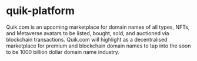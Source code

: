 # quik-platform
Quik.com is an upcoming marketplace for domain names of all types, NFTs, and Metaverse avatars to be listed, bought, sold, and auctioned via blockchain transactions. Quik.com will highlight as a decentralised marketplace for premium and blockchain domain names to tap into the soon to be 1000 billion dollar domain name industry. 
